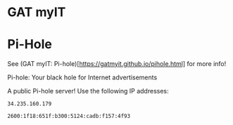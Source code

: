 # GAT myIT

# Pi-Hole
See (GAT myIT: Pi-hole)[https://gatmyit.github.io/pihole.html] for more info!

Pi-hole: Your black hole for Internet advertisements

A public Pi-hole server! Use the following IP addresses:

```34.235.160.179```

```2600:1f18:651f:b300:5124:cadb:f157:4f93```
